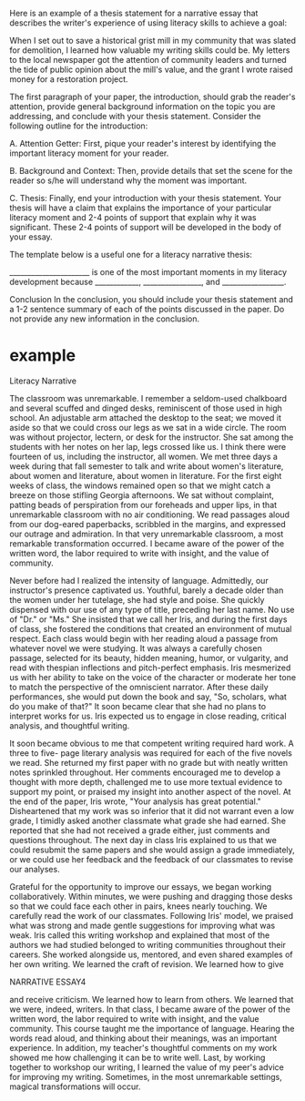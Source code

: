 Here is an example of a thesis statement for a narrative essay that describes the writer's experience of using literacy skills to achieve a goal:

When I set out to save a historical grist mill in my community that was slated for demolition, I learned how valuable my writing skills could be. My letters to the local newspaper got the attention of community leaders and turned the tide of public opinion about the mill's value, and the grant I wrote raised money for a restoration project.

The first paragraph of your paper, the introduction, should grab the reader's attention, provide general background information on the topic you are addressing, and conclude with your thesis statement. Consider the following outline for the introduction:

A. Attention Getter: First, pique your reader's interest by identifying the important literacy moment for your reader.

B. Background and Context: Then, provide details that set the scene for the reader so s/he will understand why the moment was important.

C. Thesis: Finally, end your introduction with your thesis statement. Your thesis will have a claim that explains the importance of your particular literacy moment and 2-4 points of support that explain why it was significant. These 2-4 points of support will be developed in the body of your essay.

The template below is a useful one for a literacy narrative thesis:

______________________ is one of the most important moments in my literacy development because ____________, ________________, and _________________.

Conclusion
In the conclusion, you should include your thesis statement and a 1-2 sentence summary of each of the points discussed in the paper. Do not provide any new information in the conclusion.

# example

Literacy Narrative

The classroom was unremarkable. I remember a seldom-used chalkboard and several scuffed and dinged desks, reminiscent of those used in high school. An adjustable arm attached the desktop to the seat; we moved it aside so that we could cross our legs as we sat in a wide circle. The room was without projector, lectern, or desk for the instructor. She sat among the students with her notes on her lap, legs crossed like us. I think there were fourteen of us, including the instructor, all women. We met three days a week during that fall semester to talk and write about women's literature, about women and literature, about women in literature. For the first eight weeks of class, the windows remained open so that we might catch a breeze on those stifling Georgia afternoons. We sat without complaint, patting beads of perspiration from our foreheads and upper lips, in that unremarkable classroom with no air conditioning. We read passages aloud from our dog-eared paperbacks, scribbled in the margins, and expressed our outrage and admiration. In that very unremarkable classroom, a most remarkable transformation occurred. I became aware of the power of the written word, the labor required to write with insight, and the value of community.

Never before had I realized the intensity of language. Admittedly, our instructor's presence captivated us. Youthful, barely a decade older than the women under her tutelage, she had style and poise. She quickly dispensed with our use of any type of title, preceding her last name. No use of "Dr." or "Ms." She insisted that we call her Iris, and during the first days of class, she fostered the conditions that created an environment of mutual respect. Each class would begin with her reading aloud a passage from whatever novel we were studying. It was always a carefully chosen passage, selected for its beauty, hidden meaning, humor, or vulgarity, and read with thespian inflections and pitch-perfect emphasis. Iris mesmerized us with her ability to take on the voice of the character or moderate her tone to match the perspective of the omniscient narrator. After these daily performances, she would put down the book and say, "So, scholars, what do you make of that?" It soon became clear that she had no plans to interpret works for us. Iris expected us to engage in close reading, critical analysis, and thoughtful writing.

It soon became obvious to me that competent writing required hard work. A three to five- page literary analysis was required for each of the five novels we read. She returned my first paper with no grade but with neatly written notes sprinkled throughout. Her comments encouraged me to develop a thought with more depth, challenged me to use more textual evidence to support my point, or praised my insight into another aspect of the novel. At the end of the paper, Iris wrote, "Your analysis has great potential." Disheartened that my work was so inferior that it did not warrant even a low grade, I timidly asked another classmate what grade she had earned. She reported that she had not received a grade either, just comments and questions throughout. The next day in class Iris explained to us that we could resubmit the same papers and she would assign a grade immediately, or we could use her feedback and the feedback of our classmates to revise our analyses.

Grateful for the opportunity to improve our essays, we began working collaboratively. Within minutes, we were pushing and dragging those desks so that we could face each other in pairs, knees nearly touching. We carefully read the work of our classmates. Following Iris' model, we praised what was strong and made gentle suggestions for improving what was weak. Iris called this writing workshop and explained that most of the authors we had studied belonged to writing communities throughout their careers. She worked alongside us, mentored, and even shared examples of her own writing. We learned the craft of revision. We learned how to give
 

NARRATIVE ESSAY4
 

and receive criticism. We learned how to learn from others. We learned that we were, indeed, writers.
In that class, I became aware of the power of the written word, the labor required to write with insight, and the value community. This course taught me the importance of language.   Hearing the words read aloud, and thinking about their meanings, was an important experience. In addition, my teacher's thoughtful comments on my work showed me how challenging it can be to write well. Last, by working together to workshop our writing, I learned the value of my peer's advice for improving my writing. Sometimes, in the most unremarkable settings, magical transformations will occur.
